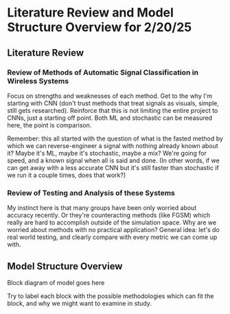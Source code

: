 # Literature Review and Model Structure Overview for 2/20/25

## Literature Review
### Review of Methods of Automatic Signal Classification in Wireless Systems
Focus on strengths and weaknesses of each method. Get to the why I'm starting with CNN (don't trust methods that treat signals as visuals, simple, still gets researched). Reinforce that this is not limiting the entire project to CNNs, just a starting off point. Both ML and stochastic can be measured here, the point is comparison. 

Remember: this all started with the question of what is the fasted method by which we can reverse-engineer a signal with nothing already known about it? Maybe it's ML, maybe it's stochastic, maybe a mix? We're going for speed, and a known signal when all is said and done. (In other words, if we can get away with a less accurate CNN but it's still faster than stochastic if we run it a couple times, does that work?)

### Review of Testing and Analysis of these Systems
My instinct here is that many groups have been only worried about accuracy recently. Or they're counteracting methods (like FGSM) which really are hard to accomplish outside of the simulation space. Why are we worried about methods with no practical application? General idea: let's do real world testing, and clearly compare with every metric we can come up with.


## Model Structure Overview

Block diagram of model goes here

Try to label each block with the possible methodologies which can fit the block, and why we might want to examine in study.

